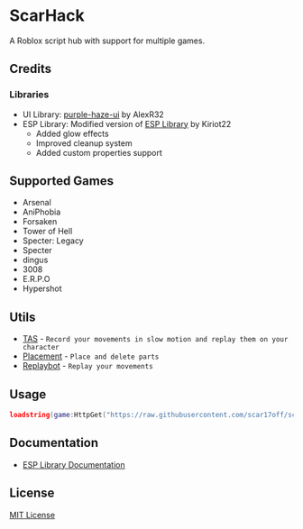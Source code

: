 # ScarHack

A Roblox script hub with support for multiple games.

## Credits

### Libraries
- UI Library: [purple-haze-ui](https://github.com/Averiias/purple-haze-pf) by AlexR32
- ESP Library: Modified version of [ESP Library](https://kiriot22.com/releases/ESP.lua) by Kiriot22
  - Added glow effects
  - Improved cleanup system
  - Added custom properties support

## Supported Games

- Arsenal
- AniPhobia
- Forsaken
- Tower of Hell
- Specter: Legacy
- Specter
- dingus
- 3008
- E.R.P.O
- Hypershot

## Utils
- [TAS](utils/tas.lua) - `Record your movements in slow motion and replay them on your character`
- [Placement](utils/placement.lua) - `Place and delete parts`
- [Replaybot](utils/replaybot.lua) - `Replay your movements`

## Usage

```lua
loadstring(game:HttpGet("https://raw.githubusercontent.com/scar17off/scarhack/refs/heads/main/main.lua"))()
```

## Documentation
- [ESP Library Documentation](libraries/ESP.md)

## License
[MIT License](LICENSE.md)